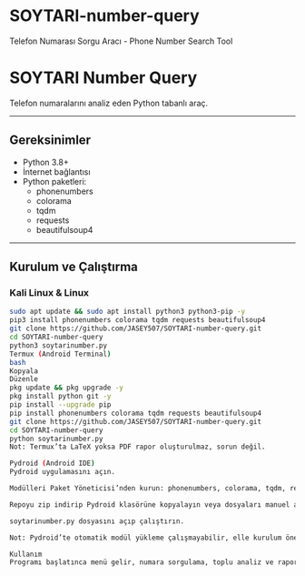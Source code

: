 # SOYTARI-number-query
Telefon Numarası Sorgu Aracı - Phone Number Search Tool



# SOYTARI Number Query

Telefon numaralarını analiz eden Python tabanlı araç.

---

## Gereksinimler

- Python 3.8+
- İnternet bağlantısı
- Python paketleri:
  - phonenumbers
  - colorama
  - tqdm
  - requests
  - beautifulsoup4

---

## Kurulum ve Çalıştırma

### Kali Linux & Linux

```bash
sudo apt update && sudo apt install python3 python3-pip -y
pip3 install phonenumbers colorama tqdm requests beautifulsoup4
git clone https://github.com/JASEY507/SOYTARI-number-query.git
cd SOYTARI-number-query
python3 soytarinumber.py
Termux (Android Terminal)
bash
Kopyala
Düzenle
pkg update && pkg upgrade -y
pkg install python git -y
pip install --upgrade pip
pip install phonenumbers colorama tqdm requests beautifulsoup4
git clone https://github.com/JASEY507/SOYTARI-number-query.git
cd SOYTARI-number-query
python soytarinumber.py
Not: Termux’ta LaTeX yoksa PDF rapor oluşturulmaz, sorun değil.

Pydroid (Android IDE)
Pydroid uygulamasını açın.

Modülleri Paket Yöneticisi’nden kurun: phonenumbers, colorama, tqdm, requests, beautifulsoup4

Repoyu zip indirip Pydroid klasörüne kopyalayın veya dosyaları manuel aktarın.

soytarinumber.py dosyasını açıp çalıştırın.

Not: Pydroid’te otomatik modül yükleme çalışmayabilir, elle kurulum önerilir.

Kullanım
Programı başlatınca menü gelir, numara sorgulama, toplu analiz ve raporlama yapabilirsiniz.

